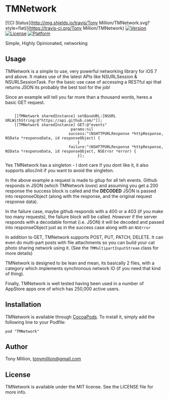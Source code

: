 # TMNetwork

[![CI Status](http://img.shields.io/travis/Tony Million/TMNetwork.svg?style=flat)](https://travis-ci.org/Tony Million/TMNetwork)
[![Version](https://img.shields.io/cocoapods/v/TMNetwork.svg?style=flat)](http://cocoadocs.org/docsets/TMNetwork)
[![License](https://img.shields.io/cocoapods/l/TMNetwork.svg?style=flat)](http://cocoadocs.org/docsets/TMNetwork)
[![Platform](https://img.shields.io/cocoapods/p/TMNetwork.svg?style=flat)](http://cocoadocs.org/docsets/TMNetwork)

Simple, Highly Opinionated, networking

## Usage

TMNetwork is a simple to use, very powerful networking library for iOS 7 and above. It makes use of the latest APIs like NSURLSession & NSURLSessionTask. For the basic use case of accessing a RESTful api that returns JSON its probably the best tool for the job!

Since an example will tell you far more than a thousand words, heres a basic GET request.

```

    [[TMNetwork sharedInstance] setBaseURL:[NSURL URLWithString:@"https://api.github.com/"]];
	[[TMNetwork sharedInstance] GET:@"events"
                             params:nil
                            success:^(NSHTTPURLResponse *httpResponse, NSData *responseData, id responseObject) {
                                }
                            failure:^(NSHTTPURLResponse *httpResponse, NSData *responseData, id responseObject, NSError *error) {
                                }];
```

Yes TMNetwork has a singleton - I dont care if you dont like it, it also supports alloc/init if you want to avoid the singleton.

In the above example a request is made to gitup for all teh events. Github responds in JSON (which TMNetwork _loves_) and assuming you get a 200 response the success block is called and the __DECODED__ JSON is passed into responseObject (along with the response, and the original request response data).

In the failure case, maybe github responds with a 400 or a 403 (if you make too many requests), the failure block will be called. _However_ if the server responds with a decodable format (i.e. JSON) it will be decoded and passed into responseObject just as in the success case along with an `NSError`

In addition to GET, TMNetwork supports POST, PUT, PATCH, DELETE. It can even do multi-part posts with file attachments so you can build your cat photo sharing network using it. (See the `TMMultipartInputStream` class for more details)

TMNetwork is designed to be lean and mean, its basically 2 files, with a category which implements synchronous network IO (if you need that kind of thing).

Finally, TMNetwork is well tested having been used in a number of AppStore apps one of which has 250,000 active users.

## Installation

TMNetwork is available through [CocoaPods](http://cocoapods.org). To install
it, simply add the following line to your Podfile:

    pod "TMNetwork"

## Author

Tony Million, tonymillion@gmail.com

## License

TMNetwork is available under the MIT license. See the LICENSE file for more info.
